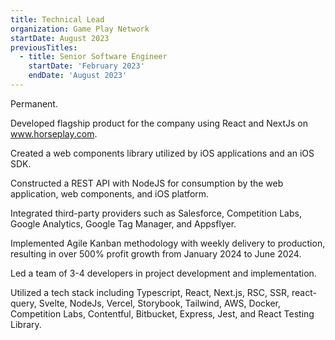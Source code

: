 ```yaml
---
title: Technical Lead
organization: Game Play Network
startDate: August 2023
previousTitles:
  - title: Senior Software Engineer
    startDate: 'February 2023'
    endDate: 'August 2023'
---
```

Permanent.

Developed flagship product for the company using React and NextJs on www.horseplay.com.

Created a web components library utilized by iOS applications and an iOS SDK.

Constructed a REST API with NodeJS for consumption by the web application, web components, and iOS platform.

Integrated third-party providers such as Salesforce, Competition Labs, Google Analytics, Google Tag Manager, and Appsflyer.

Implemented Agile Kanban methodology with weekly delivery to production, resulting in over 500% profit growth from January 2024 to June 2024.

Led a team of 3-4 developers in project development and implementation.

Utilized a tech stack including Typescript, React, Next.js, RSC, SSR, react-query, Svelte, NodeJs, Vercel, Storybook, Tailwind, AWS, Docker, Competition Labs, Contentful, Bitbucket, Express, Jest, and React Testing Library.
